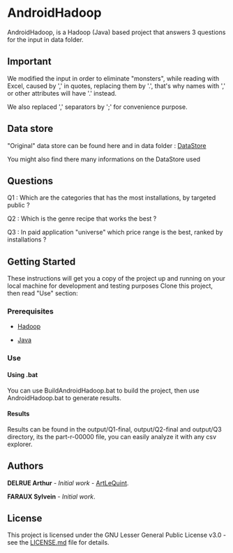 # AndroidHadoop

AndroidHadoop, is a Hadoop (Java) based project that answers 3 questions for the input in data folder.

## Important

We modified the input in order to eliminate "monsters", while reading with Excel, caused by ',' in quotes, replacing them by '.', that's why names with ',' or other attributes will have '.' instead.

We also replaced ',' separators by ';' for convenience purpose.

## Data store

"Original" data store can be found here and in data folder : [DataStore](https://www.kaggle.com/lava18/google-play-store-apps#googleplaystore.csv)

You might also find there many informations on the DataStore used

## Questions

Q1 : Which are the categories that has the most installations, by targeted public ?

Q2 : Which is the genre recipe that works the best ?

Q3 : In paid application "universe" which price range is the best, ranked by installations ?

## Getting Started

These instructions will get you a copy of the project up and running on your local machine for development and testing purposes
Clone this project, then read "Use" section:

### Prerequisites

- [Hadoop](https://hadoop.apache.org/)

- [Java](https://www.java.com/)

### Use

#### Using .bat

You can use BuildAndroidHadoop.bat to build the project, then use AndroidHadoop.bat to generate results.

#### Results

Results can be found in the output/Q1-final, output/Q2-final and output/Q3 directory, its the part-r-00000 file, you can easily analyze it with any csv explorer.

## Authors

**DELRUE Arthur** - *Initial work* - [ArtLeQuint](https://github.com/ArtLeQuint).

**FARAUX Sylvein** - *Initial work*.

## License

This project is licensed under the GNU Lesser General Public License v3.0 - see the [LICENSE.md](LICENSE.md) file for details.